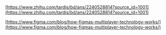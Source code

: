 [https://www.zhihu.com/tardis/bd/ans/2240528814?source_id=1001](https://www.zhihu.com/tardis/bd/ans/2240528814?source_id=1001)

[https://www.figma.com/blog/how-figmas-multiplayer-technology-works/](https://www.figma.com/blog/how-figmas-multiplayer-technology-works/)

